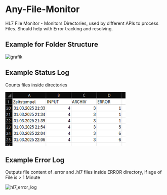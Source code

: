 # Any-File-Monitor
HL7 File Monitor - Monitors Directories, used by different APIs to process Files. Should help with Error tracking and resolving.

## Example for Folder Structure
![grafik](https://github.com/user-attachments/assets/a9ff1a00-798f-4532-aa24-1588c8b49eb7)

## Example Status Log
Counts files inside directories

![Status-Log Screenshot](/images/hl7_status_log.png)
## Example Error Log
Outputs file content of .error and .hl7 files inside ERROR directory, if age of File is > 1 Minute

![hl7_error_log](https://github.com/user-attachments/assets/fea8e22a-6a9e-4281-8398-f41bab24fb40)
